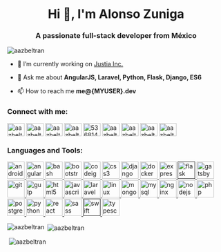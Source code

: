 <h1 align="center">Hi 👋, I'm Alonso Zuniga</h1>
<h3 align="center">A passionate full-stack developer from México</h3>

<p align="left"> <img src="https://komarev.com/ghpvc/?username=aazbeltran" alt="aazbeltran" /> </p>

- 🔭 I’m currently working on [Justia Inc.](https://www.justia.com/)

- 💬 Ask me about **AngularJS, Laravel, Python, Flask, Django, ES6**

- 📫 How to reach me **me@{MYUSER}.dev**

<p align="left">
<h3 align="left">Connect with me:</h3>
<a href="https://codepen.io/aazbeltran" target="blank"><img align="center" src="https://cdn.jsdelivr.net/npm/simple-icons@3.0.1/icons/codepen.svg" alt="aazbeltran" height="30" width="40" /></a>
<a href="https://dev.to/aazbeltran" target="blank"><img align="center" src="https://cdn.jsdelivr.net/npm/simple-icons@3.0.1/icons/dev-dot-to.svg" alt="aazbeltran" height="30" width="40" /></a>
<a href="https://twitter.com/aazbeltran" target="blank"><img align="center" src="https://cdn.jsdelivr.net/npm/simple-icons@3.0.1/icons/twitter.svg" alt="aazbeltran" height="30" width="40" /></a>
<a href="https://linkedin.com/in/aazbeltran" target="blank"><img align="center" src="https://cdn.jsdelivr.net/npm/simple-icons@3.0.1/icons/linkedin.svg" alt="aazbeltran" height="30" width="40" /></a>
<a href="https://stackoverflow.com/users/5368140" target="blank"><img align="center" src="https://cdn.jsdelivr.net/npm/simple-icons@3.0.1/icons/stackoverflow.svg" alt="5368140" height="30" width="40" /></a>
<a href="https://codesandbox.com/aazbeltran" target="blank"><img align="center" src="https://cdn.jsdelivr.net/npm/simple-icons@3.0.1/icons/codesandbox.svg" alt="aazbeltran" height="30" width="40" /></a>
<a href="https://fb.com/aazbeltran.dev" target="blank"><img align="center" src="https://cdn.jsdelivr.net/npm/simple-icons@3.0.1/icons/facebook.svg" alt="aazbeltran.dev" height="30" width="40" /></a>
<a href="https://instagram.com/aazbeltran" target="blank"><img align="center" src="https://cdn.jsdelivr.net/npm/simple-icons@3.0.1/icons/instagram.svg" alt="aazbeltran" height="30" width="40" /></a>
<a href="https://www.hackerrank.com/aazbeltran" target="blank"><img align="center" src="https://cdn.jsdelivr.net/npm/simple-icons@3.0.1/icons/hackerrank.svg" alt="aazbeltran" height="30" width="40" /></a>
</p>

<h3 align="left">Languages and Tools:</h3>
<p align="left"> <a href="https://developer.android.com" target="_blank"> <img src="https://devicons.github.io/devicon/devicon.git/icons/android/android-original-wordmark.svg" alt="android" width="40" height="40"/> </a> <a href="https://angular.io" target="_blank"> <img src="https://devicons.github.io/devicon/devicon.git/icons/angularjs/angularjs-original.svg" alt="angularjs" width="40" height="40"/> </a> <a href="https://www.gnu.org/software/bash/" target="_blank"> <img src="https://www.vectorlogo.zone/logos/gnu_bash/gnu_bash-icon.svg" alt="bash" width="40" height="40"/> </a> <a href="https://getbootstrap.com" target="_blank"> <img src="https://devicons.github.io/devicon/devicon.git/icons/bootstrap/bootstrap-plain.svg" alt="bootstrap" width="40" height="40"/> </a> <a href="https://codeigniter.com" target="_blank"> <img src="https://cdn.worldvectorlogo.com/logos/codeigniter.svg" alt="codeigniter" width="40" height="40"/> </a> <a href="https://www.w3schools.com/css/" target="_blank"> <img src="https://devicons.github.io/devicon/devicon.git/icons/css3/css3-original-wordmark.svg" alt="css3" width="40" height="40"/> </a> <a href="https://www.djangoproject.com/" target="_blank"> <img src="https://devicons.github.io/devicon/devicon.git/icons/django/django-original.svg" alt="django" width="40" height="40"/> </a> <a href="https://www.docker.com/" target="_blank"> <img src="https://devicons.github.io/devicon/devicon.git/icons/docker/docker-original-wordmark.svg" alt="docker" width="40" height="40"/> </a> <a href="https://expressjs.com" target="_blank"> <img src="https://devicons.github.io/devicon/devicon.git/icons/express/express-original-wordmark.svg" alt="express" width="40" height="40"/> </a> <a href="" target="_blank"> <img src="https://www.vectorlogo.zone/logos/pocoo_flask/pocoo_flask-icon.svg" alt="flask" width="40" height="40"/> </a> <a href="https://www.gatsbyjs.com/" target="_blank"> <img src="https://www.vectorlogo.zone/logos/gatsbyjs/gatsbyjs-icon.svg" alt="gatsby" width="40" height="40"/> </a> <a href="https://git-scm.com/" target="_blank"> <img src="https://www.vectorlogo.zone/logos/git-scm/git-scm-icon.svg" alt="git" width="40" height="40"/> </a> <a href="https://gulpjs.com" target="_blank"> <img src="https://devicons.github.io/devicon/devicon.git/icons/gulp/gulp-plain.svg" alt="gulp" width="40" height="40"/> </a> <a href="https://www.w3.org/html/" target="_blank"> <img src="https://devicons.github.io/devicon/devicon.git/icons/html5/html5-original-wordmark.svg" alt="html5" width="40" height="40"/> </a> <a href="https://developer.mozilla.org/en-US/docs/Web/JavaScript" target="_blank"> <img src="https://devicons.github.io/devicon/devicon.git/icons/javascript/javascript-original.svg" alt="javascript" width="40" height="40"/> </a> <a href="https://laravel.com/" target="_blank"> <img src="https://devicons.github.io/devicon/devicon.git/icons/laravel/laravel-plain-wordmark.svg" alt="laravel" width="40" height="40"/> </a> <a href="https://www.linux.org/" target="_blank"> <img src="https://devicons.github.io/devicon/devicon.git/icons/linux/linux-original.svg" alt="linux" width="40" height="40"/> </a> <a href="https://www.mongodb.com/" target="_blank"> <img src="https://devicons.github.io/devicon/devicon.git/icons/mongodb/mongodb-original-wordmark.svg" alt="mongodb" width="40" height="40"/> </a> <a href="https://www.mysql.com/" target="_blank"> <img src="https://devicons.github.io/devicon/devicon.git/icons/mysql/mysql-original-wordmark.svg" alt="mysql" width="40" height="40"/> </a> <a href="https://www.nginx.com" target="_blank"> <img src="https://devicons.github.io/devicon/devicon.git/icons/nginx/nginx-original.svg" alt="nginx" width="40" height="40"/> </a> <a href="https://nodejs.org" target="_blank"> <img src="https://devicons.github.io/devicon/devicon.git/icons/nodejs/nodejs-original-wordmark.svg" alt="nodejs" width="40" height="40"/> </a> <a href="https://www.php.net" target="_blank"> <img src="https://devicons.github.io/devicon/devicon.git/icons/php/php-original.svg" alt="php" width="40" height="40"/> </a> <a href="https://www.postgresql.org" target="_blank"> <img src="https://devicons.github.io/devicon/devicon.git/icons/postgresql/postgresql-original-wordmark.svg" alt="postgresql" width="40" height="40"/> </a> <a href="https://www.python.org" target="_blank"> <img src="https://devicons.github.io/devicon/devicon.git/icons/python/python-original.svg" alt="python" width="40" height="40"/> </a> <a href="https://reactjs.org/" target="_blank"> <img src="https://devicons.github.io/devicon/devicon.git/icons/react/react-original-wordmark.svg" alt="react" width="40" height="40"/> </a> <a href="https://sass-lang.com" target="_blank"> <img src="https://devicons.github.io/devicon/devicon.git/icons/sass/sass-original.svg" alt="sass" width="40" height="40"/> </a> <a href="" target="_blank"> <img src="https://devicons.github.io/devicon/devicon.git/icons/swift/swift-original-wordmark.svg" alt="swift" width="40" height="40"/> </a> <a href="https://www.typescriptlang.org/" target="_blank"> <img src="https://devicons.github.io/devicon/devicon.git/icons/typescript/typescript-original.svg" alt="typescript" width="40" height="40"/> </a> </p>

<p><img align="left" src="https://github-readme-stats.vercel.app/api/top-langs/?username=aazbeltran&layout=compact&count_private=true" alt="aazbeltran" /></p>

<p>&nbsp;<img align="center" src="https://github-readme-stats.vercel.app/api?username=aazbeltran&show_icons=true&count_private=true" alt="aazbeltran" /></p>

<p>&nbsp;<img align="center" src="https://github-readme-stats.vercel.app/api/wakatime?username=aazbeltran&show_icons=true&count_private=true" alt="aazbeltran" /></p>
